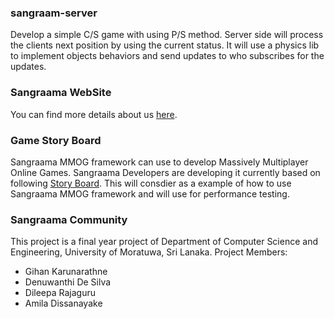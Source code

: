 ### sangraam-server

Develop a simple C/S game with using P/S method. Server side will process the clients next
position by using the current status. It will use a physics lib to implement objects behaviors
and send updates to who subscribes for the updates.

### Sangraama WebSite

You can find more details about us [here](https://dl.dropboxusercontent.com/u/85408224/sangraama/content/blog.html).

### Game Story Board

Sangraama MMOG framework can use to develop Massively Multiplayer Online Games.
Sangraama Developers are developing it currently based on following 
[Story Board](https://docs.google.com/document/d/111t9PRBYsxCHHDJwZ5w__1SBZkhGOY6epOr5TBjTp00/edit?usp=sharing).
This will consdier as a example of how to use Sangraama MMOG framework and will use for performance testing.

### Sangraama Community

This project is a final year project of Department of Computer Science and Engineering, University of Moratuwa, Sri Lanaka.
Project Members:
* Gihan Karunarathne
* Denuwanthi De Silva
* Dileepa Rajaguru
* Amila Dissanayake
